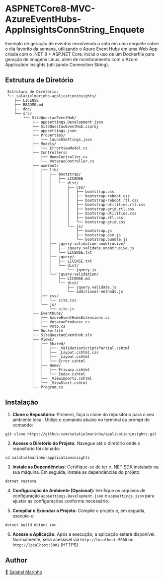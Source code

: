 # ASPNETCore8-MVC-AzureEventHubs-AppInsightsConnString_Enquete
Exemplo de geração de eventos envolvendo o voto em uma enquete sobre o dia favorito da semana, utilizando o Azure Event Hubs em uma Web App criada com o .NET 8 + ASP.NET Core. Inclui o uso de um Dockerfile para geração de imagens Linux, além de monitoramento com o Azure Application Insights (utilizando Connection String).

## Estrutura de Diretório

```shell
 Estrutura de Diretório:
 └── salatielmarinho-applicationinsights/
	├── LICENSE
	├── README.md
	├── doc/
	└── src/
		└── SiteQuestaoEventHub/
			├── appsettings.Development.json
			├── SiteQuestaoEventHub.csproj
			├── appsettings.json
			├── Properties/
			│   └── launchSettings.json
			├── Models/
			│   └── ErrorViewModel.cs
			├── Controllers/
			│   ├── HomeController.cs
			│   └── VotacaoController.cs
			├── wwwroot/
			│   ├── lib/
			│   │   ├── bootstrap/
			│   │   │   ├── LICENSE
			│   │   │   └── dist/
			│   │   │       ├── css/
			│   │   │       │   ├── bootstrap.css
			│   │   │       │   ├── bootstrap-reboot.css
			│   │   │       │   ├── bootstrap-reboot.rtl.css
			│   │   │       │   ├── bootstrap-utilities.rtl.css
			│   │   │       │   ├── bootstrap-grid.rtl.css
			│   │   │       │   ├── bootstrap-utilities.css
			│   │   │       │   ├── bootstrap.rtl.css
			│   │   │       │   └── bootstrap-grid.css
			│   │   │       └── js/
			│   │   │           ├── bootstrap.js
			│   │   │           ├── bootstrap.esm.js
			│   │   │           └── bootstrap.bundle.js
			│   │   ├── jquery-validation-unobtrusive/
			│   │   │   ├── jquery.validate.unobtrusive.js
			│   │   │   └── LICENSE.txt
			│   │   ├── jquery/
			│   │   │   ├── LICENSE.txt
			│   │   │   └── dist/
			│   │   │       └── jquery.js
			│   │   └── jquery-validation/
			│   │       ├── LICENSE.md
			│   │       └── dist/
			│   │           ├── jquery.validate.js
			│   │           └── additional-methods.js
			│   ├── css/
			│   │   └── site.css
			│   └── js/
			│       └── site.js
			├── EventHubs/
			│   ├── AzureEventHubsExtensions.cs
			│   ├── VotacaoProducer.cs
			│   └── Voto.cs
			├── Dockerfile
			├── SiteQuestaoEventHub.sln
			├── Views/
			│   ├── Shared/
			│   │   ├── _ValidationScriptsPartial.cshtml
			│   │   ├── _Layout.cshtml.css
			│   │   ├── _Layout.cshtml
			│   │   └── Error.cshtml
			│   ├── Home/
			│   │   ├── Privacy.cshtml
			│   │   └── Index.cshtml
			│   ├── _ViewImports.cshtml
			│   └── _ViewStart.cshtml
			└── Program.cs
```

## Instalação 

1. **Clone o Repositório:** Primeiro, faça o clone do repositório para o seu ambiente local. Utilize o comando abaixo no terminal ou prompt de comando:

` git clone https://github.com/salatielmarinho/applicationinsights.git `

2. **Acesse o Diretório do Projeto:** Navegue até o diretório onde o repositório foi clonado:

` cd salatielmarinho-applicationinsights `

3. **Instale as Dependências:** Certifique-se de ter o .NET SDK instalado na sua máquina. Em seguida, instale as dependências do projeto:

` dotnet restore `

4. **Configuração de Ambiente (Opcional):** Verifique os arquivos de configuração `appsettings.Development.json` e `appsettings.json` para ajustar as configurações conforme necessário.

5. **Compilar e Executar o Projeto:** Compile o projeto e, em seguida, execute-o:

` dotnet build
dotnet run
`

6. **Acesse a Aplicação:** Após a execução, a aplicação estará disponível. Normalmente, será acessível via `http://localhost:5000` ou `http://localhost:5001` (HTTPS).

## Author

:boy: [Salatiel Marinho](https://github.com/salatielmarinho)